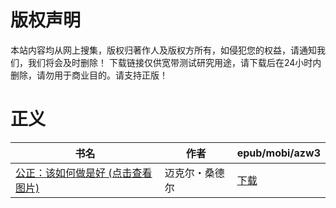 # 版权声明

本站内容均从网上搜集，版权归著作人及版权方所有，如侵犯您的权益，请通知我们，我们将会及时删除！ 下载链接仅供宽带测试研究用途，请下载后在24小时内删除，请勿用于商业目的。请支持正版！

# 正义

| 书名 | 作者 | epub/mobi/azw3 |
| --- | --- | --- |
| [公正：该如何做是好 (点击查看图片)](https://www.dushupai.com/attachment/2024/06/01/1137e87965a0f198.jpg) | 迈克尔・桑德尔 | [下载](https://url89.ctfile.com/f/31084289-1357008139-f61de9?p=8866) |
